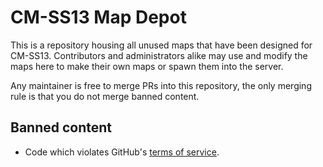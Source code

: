 # CM-SS13 Map Depot

This is a repository housing all unused maps that have been designed for CM-SS13. Contributors and administrators alike may use and modify the maps here to make their own maps or spawn them into the server.

Any maintainer is free to merge PRs into this repository, the only merging rule is that you do not merge banned content.

## Banned content

* Code which violates GitHub's [terms of service](https://github.com/site/terms).
